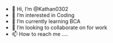 - 👋 Hi, I’m @Kathan0302
- 👀 I’m interested in Coding 
- 🌱 I’m currently learning BCA 
- 💞️ I’m looking to collaborate on for work
- 📫 How to reach me ....

<!---
Kathan0302/Kathan0302 is a ✨ special ✨ repository because its `README.md` (this file) appears on your GitHub profile.
You can click the Preview link to take a look at your changes.
--->
